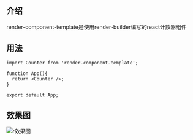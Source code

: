 ## 介绍

render-component-template是使用render-builder编写的react计数器组件

## 用法

```tsx
import Counter from 'render-component-template';

function App(){
  return <Counter />;
}

export default App;
```
## 效果图

![r效果图](https://gitee.com/mvc_ydb_admin/remdem_images/raw/master/WechatIMG27.png)